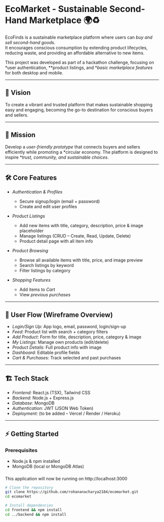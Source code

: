# EcoMarket - Sustainable Second-Hand Marketplace 🌍♻

EcoFinds is a sustainable marketplace platform where users can *buy and sell second-hand goods*.  
It encourages conscious consumption by extending product lifecycles, reducing waste, and providing an affordable alternative to new items.  

This project was developed as part of a hackathon challenge, focusing on *user authentication, **product listings, and **basic marketplace features* for both desktop and mobile.

---

## 🚀 Vision
To create a vibrant and trusted platform that makes sustainable shopping easy and engaging, becoming the go-to destination for conscious buyers and sellers.

---

## 🎯 Mission
Develop a *user-friendly prototype* that connects buyers and sellers efficiently while promoting a *circular economy. The platform is designed to inspire **trust, community, and sustainable choices*.

---

## 🛠 Core Features
- *Authentication & Profiles*
  - Secure signup/login (email + password)  
  - Create and edit user profiles  

- *Product Listings*
  - Add new items with title, category, description, price & image placeholder  
  - Manage listings (CRUD – Create, Read, Update, Delete)  
  - Product detail page with all item info  

- *Product Browsing*
  - Browse all available items with title, price, and image preview  
  - Search listings by keyword  
  - Filter listings by category  

- *Shopping Features*
  - Add items to *Cart*  
  - View *previous purchases*  

---

## 📱 User Flow (Wireframe Overview)
- *Login/Sign Up:* App logo, email, password, login/sign-up  
- *Feed:* Product list with search + category filters  
- *Add Product:* Form for title, description, price, category & image  
- *My Listings:* Manage own products (edit/delete)  
- *Product Details:* Full product info with image  
- *Dashboard:* Editable profile fields  
- *Cart & Purchases:* Track selected and past purchases  

---

## 🏗 Tech Stack
- *Frontend:* React.js (TSX), Tailwind CSS  
- *Backend:* Node.js + Express.js  
- *Database:* MongoDB  
- *Authentication:* JWT (JSON Web Token)  
- *Deployment:* (to be added – Vercel / Render / Heroku)  

---

## ⚡ Getting Started
### Prerequisites
- Node.js & npm installed  
- MongoDB (local or MongoDB Atlas)  

###
This application will now be running on http://localhost:3000
```bash
# Clone the repository
git clone https://github.com/rohananacharya2184/ecomarket.git
cd ecomarket

# Install dependencies
cd frontend && npm install
cd ../backend && npm install

